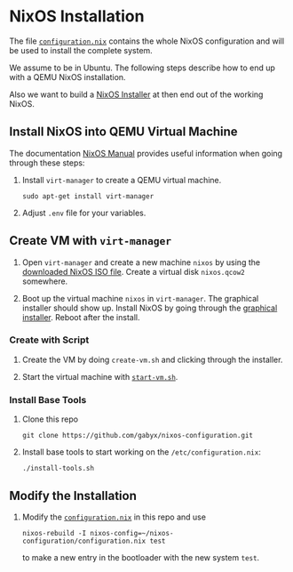 # NixOS Installation

The file [`configuration.nix`](configuration.nix) contains the whole NixOS
configuration and will be used to install the complete system.

We assume to be in Ubuntu. The following steps describe how to end up with a
QEMU NixOS installation.

Also we want to build a
[NixOS Installer](https://nixos.wiki/wiki/Creating_a_NixOS_live_CD) at then end
out of the working NixOS.

## Install NixOS into QEMU Virtual Machine

The documentation [NixOS Manual](https://nixos.org/manual/nixos/stable) provides
useful information when going through these steps:

1. Install `virt-manager` to create a QEMU virtual machine.

   ```shell
   sudo apt-get install virt-manager
   ```

1. Adjust `.env` file for your variables.

## Create VM with `virt-manager`

1. Open `virt-manager` and create a new machine `nixos` by using the
   [downloaded NixOS ISO file](https://channels.nixos.org/nixos-23.05/latest-nixos-gnome-x86_64-linux.iso).
   Create a virtual disk `nixos.qcow2` somewhere.

1. Boot up the virtual machine `nixos` in `virt-manager`. The graphical
   installer should show up. Install NixOS by going through the
   [graphical installer](https://nixos.org/manual/nixos/stable/#sec-installation-graphical).
   Reboot after the install.

### Create with Script

1. Create the VM by doing `create-vm.sh` and clicking through the installer.

1. Start the virtual machine with [`start-vm.sh`](start-vm.sh).

### Install Base Tools

1. Clone this repo

   ```shell
   git clone https://github.com/gabyx/nixos-configuration.git
   ```

1. Install base tools to start working on the `/etc/configuration.nix`:

   ```shell
   ./install-tools.sh
   ```

## Modify the Installation

1. Modify the [`configuration.nix`](configuration.nix) in this repo and use

   ```shell
   nixos-rebuild -I nixos-config=~/nixos-configuration/configuration.nix test
   ```

   to make a new entry in the bootloader with the new system `test`.
